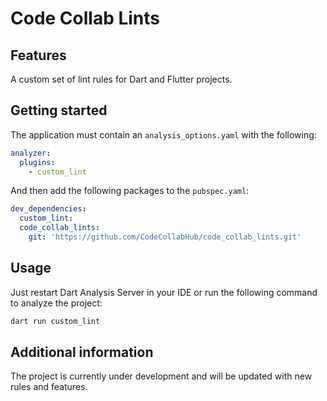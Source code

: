 # Code Collab Lints

## Features

A custom set of lint rules for Dart and Flutter projects.

## Getting started

The application must contain an `analysis_options.yaml` with the following:

```yaml
analyzer:
  plugins:
    - custom_lint
```

And then add the following packages to the `pubspec.yaml`:

```yaml
dev_dependencies:
  custom_lint:
  code_collab_lints:
    git: 'https://github.com/CodeCollabHub/code_collab_lints.git'
```

## Usage

Just restart Dart Analysis Server in your IDE or run the following command to analyze the project:

```bash
dart run custom_lint
```

## Additional information

The project is currently under development and will be updated with new rules and features.
